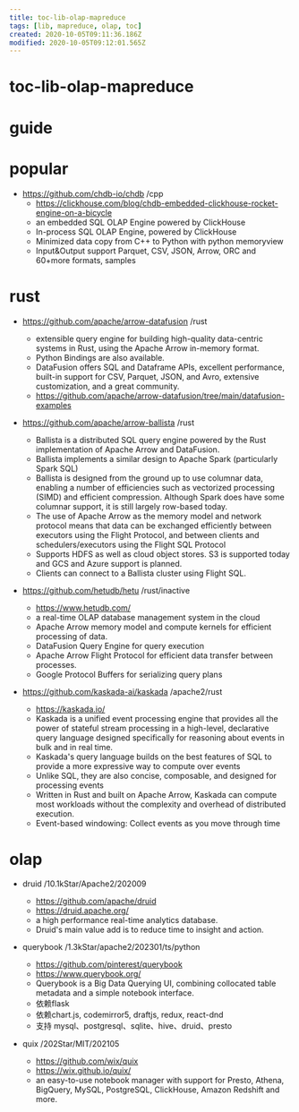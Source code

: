 ```yaml
---
title: toc-lib-olap-mapreduce
tags: [lib, mapreduce, olap, toc]
created: 2020-10-05T09:11:36.186Z
modified: 2020-10-05T09:12:01.565Z
---
```


# toc-lib-olap-mapreduce

# guide

# popular
- https://github.com/chdb-io/chdb /cpp
  - https://clickhouse.com/blog/chdb-embedded-clickhouse-rocket-engine-on-a-bicycle
  - an embedded SQL OLAP Engine powered by ClickHouse
  - In-process SQL OLAP Engine, powered by ClickHouse
  - Minimized data copy from C++ to Python with python memoryview
  - Input&Output support Parquet, CSV, JSON, Arrow, ORC and 60+more formats, samples
# rust
- https://github.com/apache/arrow-datafusion /rust
  - extensible query engine for building high-quality data-centric systems in Rust, using the Apache Arrow in-memory format. 
  - Python Bindings are also available.
  - DataFusion offers SQL and Dataframe APIs, excellent performance, built-in support for CSV, Parquet, JSON, and Avro, extensive customization, and a great community.
  - https://github.com/apache/arrow-datafusion/tree/main/datafusion-examples

- https://github.com/apache/arrow-ballista /rust
  - Ballista is a distributed SQL query engine powered by the Rust implementation of Apache Arrow and DataFusion.
  - Ballista implements a similar design to Apache Spark (particularly Spark SQL)
  - Ballista is designed from the ground up to use columnar data, enabling a number of efficiencies such as vectorized processing (SIMD) and efficient compression. Although Spark does have some columnar support, it is still largely row-based today.
  - The use of Apache Arrow as the memory model and network protocol means that data can be exchanged efficiently between executors using the Flight Protocol, and between clients and schedulers/executors using the Flight SQL Protocol
  - Supports HDFS as well as cloud object stores. S3 is supported today and GCS and Azure support is planned.
  - Clients can connect to a Ballista cluster using Flight SQL.

- https://github.com/hetudb/hetu /rust/inactive
  - https://www.hetudb.com/
  - a real-time OLAP database management system in the cloud
  - Apache Arrow memory model and compute kernels for efficient processing of data.
  - DataFusion Query Engine for query execution
  - Apache Arrow Flight Protocol for efficient data transfer between processes.
  - Google Protocol Buffers for serializing query plans

- https://github.com/kaskada-ai/kaskada /apache2/rust
  - https://kaskada.io/
  - Kaskada is a unified event processing engine that provides all the power of stateful stream processing in a high-level, declarative query language designed specifically for reasoning about events in bulk and in real time.
  - Kaskada's query language builds on the best features of SQL to provide a more expressive way to compute over events
  - Unlike SQL, they are also concise, composable, and designed for processing events
  - Written in Rust and built on Apache Arrow, Kaskada can compute most workloads without the complexity and overhead of distributed execution.
  - Event-based windowing: Collect events as you move through time
# olap
- druid /10.1kStar/Apache2/202009
  - https://github.com/apache/druid
  - https://druid.apache.org/
  - a high performance real-time analytics database. 
  - Druid's main value add is to reduce time to insight and action.

- querybook /1.3kStar/apache2/202301/ts/python
  - https://github.com/pinterest/querybook
  - https://www.querybook.org/
  - Querybook is a Big Data Querying UI, combining collocated table metadata and a simple notebook interface.
  - 依赖flask
  - 依赖chart.js, codemirror5, draftjs, redux, react-dnd
  - 支持 mysql、postgresql、sqlite、hive、druid、presto

- quix /202Star/MIT/202105
  - https://github.com/wix/quix
  - https://wix.github.io/quix/
  - an easy-to-use notebook manager with support for Presto, Athena, BigQuery, MySQL, PostgreSQL, ClickHouse, Amazon Redshift and more.
